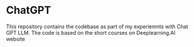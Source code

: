 # ChatGPT
This repository contains the codebase as part of my experiemnts with Chat GPT LLM. The code is based on the short courses on Deeplearning.AI website 
